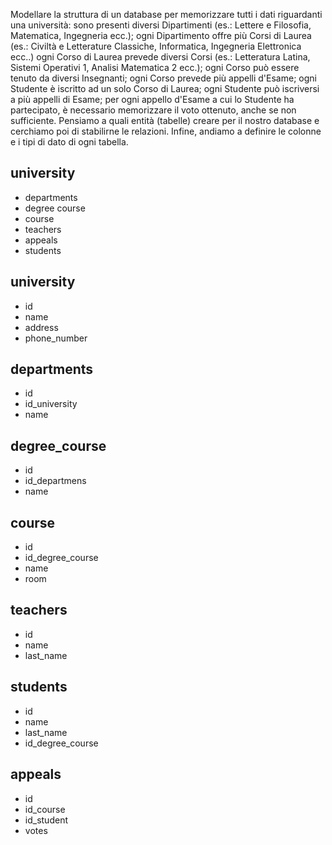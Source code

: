 Modellare la struttura di un database per memorizzare tutti i dati riguardanti una università:
sono presenti diversi Dipartimenti (es.: Lettere e Filosofia, Matematica, Ingegneria ecc.);
ogni Dipartimento offre più Corsi di Laurea (es.: Civiltà e Letterature Classiche, Informatica, Ingegneria Elettronica ecc..)
ogni Corso di Laurea prevede diversi Corsi (es.: Letteratura Latina, Sistemi Operativi 1, Analisi Matematica 2 ecc.);
ogni Corso può essere tenuto da diversi Insegnanti;
ogni Corso prevede più appelli d'Esame;
ogni Studente è iscritto ad un solo Corso di Laurea;
ogni Studente può iscriversi a più appelli di Esame;
per ogni appello d'Esame a cui lo Studente ha partecipato, è necessario memorizzare il voto ottenuto, anche se non sufficiente. Pensiamo a quali entità (tabelle) creare per il nostro database e cerchiamo poi di stabilirne le relazioni. Infine, andiamo a definire le colonne e i tipi di dato di ogni tabella.

## university
- departments
- degree course
- course
- teachers
- appeals
- students

## university
- id
- name
- address
- phone_number

## departments
- id 
- id_university
- name

## degree_course
- id
- id_departmens
- name

## course
- id 
- id_degree_course
- name
- room

## teachers
- id
- name
- last_name

## students
- id
- name
- last_name
- id_degree_course

## appeals
- id
- id_course
- id_student
- votes